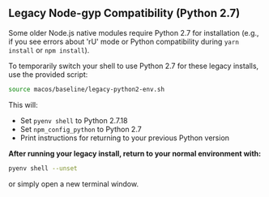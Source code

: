 ## Legacy Node-gyp Compatibility (Python 2.7)

Some older Node.js native modules require Python 2.7 for installation (e.g., if you see errors about 'rU' mode or Python compatibility during `yarn install` or `npm install`).

To temporarily switch your shell to use Python 2.7 for these legacy installs, use the provided script:

```sh
source macos/baseline/legacy-python2-env.sh
```

This will:
- Set `pyenv shell` to Python 2.7.18
- Set `npm_config_python` to Python 2.7
- Print instructions for returning to your previous Python version

**After running your legacy install, return to your normal environment with:**
```sh
pyenv shell --unset
```
or simply open a new terminal window. 